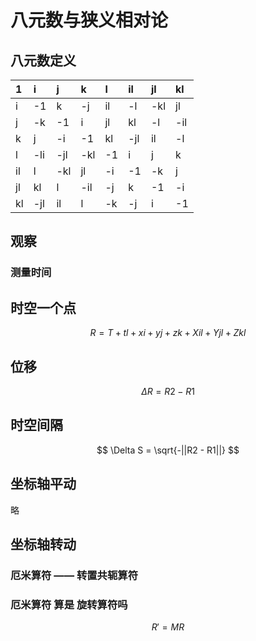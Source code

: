 # 八元数与狭义相对论

## 八元数定义

| 1 | i | j | k | l | il| jl| kl|
|:--|:--|:--|:--|:--|:--|:--|:--|
| i |-1 | k |-j | il|-l |-kl| jl|
| j |-k |-1 | i | jl| kl|-l |-il|
| k | j |-i |-1 | kl|-jl| il|-l |
| l |-li|-jl|-kl|-1 | i | j | k |
| il| l |-kl| jl|-i |-1 |-k | j |
| jl| kl| l |-il|-j | k |-1 |-i |
| kl|-jl| il| l |-k |-j | i |-1 |

## 观察
### 测量时间

## 时空一个点
$$ R = T + tl + xi + yj + zk + Xil + Yjl + Zkl  $$
## 位移
$$ \Delta R = R2 - R1  $$

## 时空间隔
$$ \Delta S = \sqrt{-||R2 - R1||}  $$

## 坐标轴平动
略
## 坐标轴转动
### 厄米算符 —— 转置共轭算符
### 厄米算符 算是 旋转算符吗

$$ R'=MR $$






